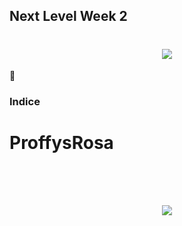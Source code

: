 ## Next Level Week 2

<h1 align="center">
<img src="https://lh3.googleusercontent.com/snrX8oHpD8tAChS1IHJcw1jRn1EhNK0etixFWPGs0BLEh9eAeZauwjbWPqvj23ai8nj03RC_0KfJ55tAs8muBOXrTXe0oUTM2a3CuQhxzmWOUpgxxJNtT0GLB29KXaYQW81bA2zump3GYfFlPl2lwJO2TneQ1gNQQ_Nhx4xvMZawZN8xYsxgACj9THqa0JE0f-dNXxHjV8-3GzpiJlmkIzUFIM-gX_NSicS9yBMT5CJ0TM-Jmd5WLnrC-5GudLjv_K0X2tciIqN3Bjs3hpn_dyQkWJbelaDc5K6ELxjM95tVfqhlZOmv1u56Er0JA66f2BXBphca07_oCRLy-0PoVqotx3MmfSrIHuxXE-W_styPs4YgFeA5cW8LP8EO6ZsYIN-HhWQBmd8vDjh71wXDK34n60u-Ghc2cFL4FtXqh10VpSVXeUEmRKdbpIu7KwwNAw_7fTa-TfhYjlTohy418ZpyIH4vaLGHkt18i-LoGorX7hNikfV16WoYJ3oRs0im3vUJNh_khGl4kk_4hJzmJCHM2XEEH--Z4Pli-JNFZ04bith_E25m83D8bYm54LI8tYobOCW0SDx9eZj_uymyS8hOBAVehsV6SrnmbNy0kneb_Erwc3cITP2T0DpzkomXkEjTPI1IKQi3uGKywMQ9sNkFrLpTOMTGa58CIUAEfxm3TJFSBgWLsw2UafckCw=w1808-h529-no?authuser=0">
</h1>

:newspaper:<h3 > Indice <h1>
# ProffysRosa
<br><br>

<h2 align="center">
<img src="https://camo.githubusercontent.com/e374677bcea8e624fe954b1bf81348f9bb4390df/68747470733a2f2f696b2e696d6167656b69742e696f2f6361706974616f2f50726f6666792f6e6c77325f36643750766c485a352e737667">
</h2>
